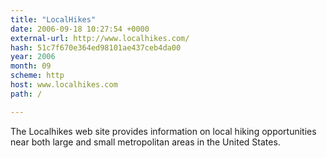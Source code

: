 ```yaml
---
title: "LocalHikes"
date: 2006-09-18 10:27:54 +0000
external-url: http://www.localhikes.com/
hash: 51c7f670e364ed98101ae437ceb4da00
year: 2006
month: 09
scheme: http
host: www.localhikes.com
path: /

---
```


The Localhikes web site provides information on local hiking opportunities near both large and small metropolitan areas in the United States.
